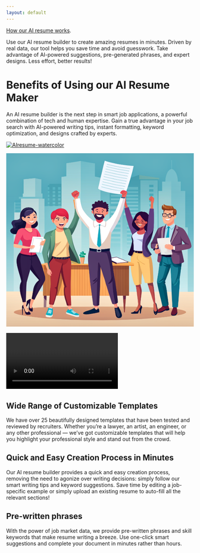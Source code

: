 ```yaml
---
layout: default
---
```



[How our AI resume works](./another-page.html).

Use our AI resume builder to create amazing resumes in minutes. Driven by real data, our tool helps you save time and avoid guesswork. Take advantage of AI-powered suggestions, pre-generated phrases, and expert designs. Less effort, better results!

# Benefits of Using our AI Resume Maker

An AI resume builder is the next step in smart job applications, a powerful combination of tech and human expertise. Gain a true advantage in your job search with AI-powered writing tips, instant formatting, keyword optimization, and designs crafted by experts.


<a href="https://imgbb.com/"><img src="https://i.ibb.co/tpSG4xd/AIresume-watercolor.png" alt="AIresume-watercolor" border="0" /></a>


![AI_resume](/../assets/images/AIresume_cartoon.png)

![AI_resume_video](/..assets/videos/Genvideoresume.mp4)




## Wide Range of Customizable Templates
We have over 25 beautifully designed templates that have been tested and reviewed by recruiters. Whether you’re a lawyer, an artist, an engineer, or any other professional — we’ve got customizable templates that will help you highlight your professional style and stand out from the crowd.
<br>

## Quick and Easy Creation Process in Minutes
Our AI resume builder provides a quick and easy creation process, removing the need to agonize over writing decisions: simply follow our smart writing tips and keyword suggestions. Save time by editing a job-specific example or simply upload an existing resume to auto-fill all the relevant sections!
<br>

## Pre-written phrases
With the power of job market data, we provide pre-written phrases and skill keywords that make resume writing a breeze. Use one-click smart suggestions and complete your document in minutes rather than hours.
